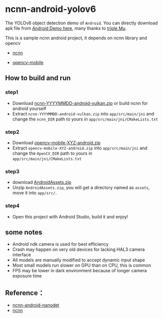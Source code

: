 # ncnn-android-yolov6

The YOLOv6 object detection demo of `Android`.
You can directly download apk file from [Android Demo here](https://github.com/meituan/YOLOv6/releases/download/0.4.0/yolov6-android-demo.apk), many thanks to [triple Mu](https://github.com/triple-Mu).

This is a sample ncnn android project, it depends on ncnn library and opencv

- [ncnn](https://github.com/Tencent/ncnn)

- [opencv-mobile](https://github.com/nihui/opencv-mobile)


## How to build and run
### step1

* Download [ncnn-YYYYMMDD-android-vulkan.zip](https://github.com/Tencent/ncnn/releases) or build ncnn for android yourself
* Extract `ncnn-YYYYMMDD-android-vulkan.zip` into `app/src/main/jni` and change the `ncnn_DIR` path to yours in `app/src/main/jni/CMakeLists.txt`

### step2

* Download [opencv-mobile-XYZ-android.zip](https://github.com/nihui/opencv-mobile)
* Extract `opencv-mobile-XYZ-android.zip` into `app/src/main/jni` and change the `OpenCV_DIR` path to yours in `app/src/main/jni/CMakeLists.txt`

### step3
* download [AndroidAssets.zip
](https://github.com/meituan/YOLOv6/releases/download/0.4.0/AndroidAssets.zip)
* Unzip `AndroidAssets.zip`, you will get a directory named as `assets`, move it
into `app/src/`.

### step4
* Open this project with Android Studio, build it and enjoy!

## some notes
* Android ndk camera is used for best efficiency
* Crash may happen on very old devices for lacking HAL3 camera interface
* All models are manually modified to accept dynamic input shape
* Most small models run slower on GPU than on CPU, this is common
* FPS may be lower in dark environment because of longer camera exposure time

## Reference：
- [ncnn-android-nanodet](https://github.com/nihui/ncnn-android-nanodet)
- [ncnn](https://github.com/Tencent/ncnn)
